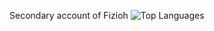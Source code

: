 Secondary account of Fizioh
![Top Languages](https://github-readme-stats.vercel.app/api/top-langs/?username=fizioh&layout=compact&theme=dark)

